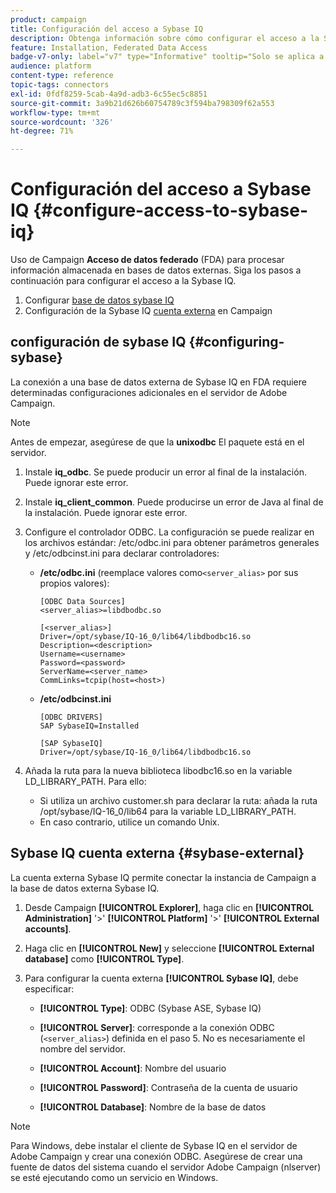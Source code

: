 ```yaml
---
product: campaign
title: Configuración del acceso a Sybase IQ
description: Obtenga información sobre cómo configurar el acceso a la Sybase IQ en FDA
feature: Installation, Federated Data Access
badge-v7-only: label="v7" type="Informative" tooltip="Solo se aplica a Campaign Classic v7"
audience: platform
content-type: reference
topic-tags: connectors
exl-id: 0fdf8259-5cab-4a9d-adb3-6c55ec5c8851
source-git-commit: 3a9b21d626b60754789c3f594ba798309f62a553
workflow-type: tm+mt
source-wordcount: '326'
ht-degree: 71%

---
```


# Configuración del acceso a Sybase IQ {#configure-access-to-sybase-iq}



Uso de Campaign **Acceso de datos federado** (FDA) para procesar información almacenada en bases de datos externas. Siga los pasos a continuación para configurar el acceso a la Sybase IQ.

1. Configurar [base de datos sybase IQ](#configuring-sybase)
1. Configuración de la Sybase IQ [cuenta externa](#sybase-external) en Campaign

## configuración de sybase IQ {#configuring-sybase}

La conexión a una base de datos externa de Sybase IQ en FDA requiere determinadas configuraciones adicionales en el servidor de Adobe Campaign.

>[!NOTE]
>
>Antes de empezar, asegúrese de que la **unixodbc** El paquete está en el servidor.

1. Instale **iq_odbc**. Se puede producir un error al final de la instalación. Puede ignorar este error.

1. Instale **iq_client_common**. Puede producirse un error de Java al final de la instalación. Puede ignorar este error.

1. Configure el controlador ODBC. La configuración se puede realizar en los archivos estándar: /etc/odbc.ini para obtener parámetros generales y /etc/odbcinst.ini para declarar controladores:

   * **/etc/odbc.ini** (reemplace valores como`<server_alias>` por sus propios valores):

     ```
     [ODBC Data Sources]
     <server_alias>=libdbodbc.so
     
     [<server_alias>]
     Driver=/opt/sybase/IQ-16_0/lib64/libdbodbc16.so
     Description=<description>
     Username=<username>
     Password=<password>
     ServerName=<server_name>
     CommLinks=tcpip(host=<host>)
     ```

   * **/etc/odbcinst.ini**

     ```
     [ODBC DRIVERS]
     SAP SybaseIQ=Installed
     
     [SAP SybaseIQ]
     Driver=/opt/sybase/IQ-16_0/lib64/libdbodbc16.so
     ```

1. Añada la ruta para la nueva biblioteca libodbc16.so en la variable LD_LIBRARY_PATH. Para ello:

   * Si utiliza un archivo customer.sh para declarar la ruta: añada la ruta /opt/sybase/IQ-16_0/lib64 para la variable LD_LIBRARY_PATH.
   * En caso contrario, utilice un comando Unix.

## Sybase IQ cuenta externa {#sybase-external}

La cuenta externa Sybase IQ permite conectar la instancia de Campaign a la base de datos externa Sybase IQ.

1. Desde Campaign **[!UICONTROL Explorer]**, haga clic en **[!UICONTROL Administration]** &#39;>&#39; **[!UICONTROL Platform]** &#39;>&#39; **[!UICONTROL External accounts]**.

1. Haga clic en **[!UICONTROL New]** y seleccione **[!UICONTROL External database]** como **[!UICONTROL Type]**.

1. Para configurar la cuenta externa **[!UICONTROL Sybase IQ]**, debe especificar:

   * **[!UICONTROL Type]**: ODBC (Sybase ASE, Sybase IQ)

   * **[!UICONTROL Server]**: corresponde a la conexión ODBC (`<server_alias>`) definida en el paso 5. No es necesariamente el nombre del servidor.

   * **[!UICONTROL Account]**: Nombre del usuario

   * **[!UICONTROL Password]**: Contraseña de la cuenta de usuario

   * **[!UICONTROL Database]**: Nombre de la base de datos

>[!NOTE]
>
>Para Windows, debe instalar el cliente de Sybase IQ en el servidor de Adobe Campaign y crear una conexión ODBC. Asegúrese de crear una fuente de datos del sistema cuando el servidor Adobe Campaign (nlserver) se esté ejecutando como un servicio en Windows.
